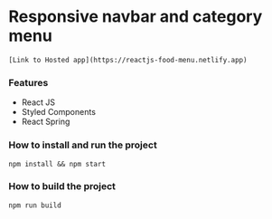 # Responsive navbar and category menu 


```
[Link to Hosted app](https://reactjs-food-menu.netlify.app)

```


### Features

- React JS
- Styled Components
- React Spring

### How to install and run the project

```
npm install && npm start

```

### How to build the project

```
npm run build

```
